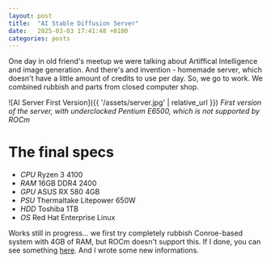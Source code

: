 ```yaml
---
layout: post
title:  "AI Stable Diffusion Server"
date:   2025-03-03 17:41:48 +0100
categories: posts
---
```

One day in old friend's meetup we were talking about Artiffical Intelligence and image generation. And there's and invention - homemade server, which doesn't have a little amount of credits to use per day.
So, we go to work. We combined rubbish and parts from closed computer shop.

![AI Server First Version]({{ '/assets/server.jpg' | relative_url }})
*First version of the server, with underclocked Pentium E6500, which is not supported by ROCm*

# The final specs
* *CPU* Ryzen 3 4100
* *RAM* 16GB DDR4 2400
* *GPU* ASUS RX 580 4GB
* *PSU* Thermaltake Litepower 650W
* *HDD* Toshiba 1TB
* *OS* Red Hat Enterprise Linux

Works still in progress... we first try completely rubbish Conroe-based system with 4GB of RAM, but ROCm doesn't support this.
If I done, you can see something [here](http://ai.danielakajerzy.net). And I wrote some new informations.
